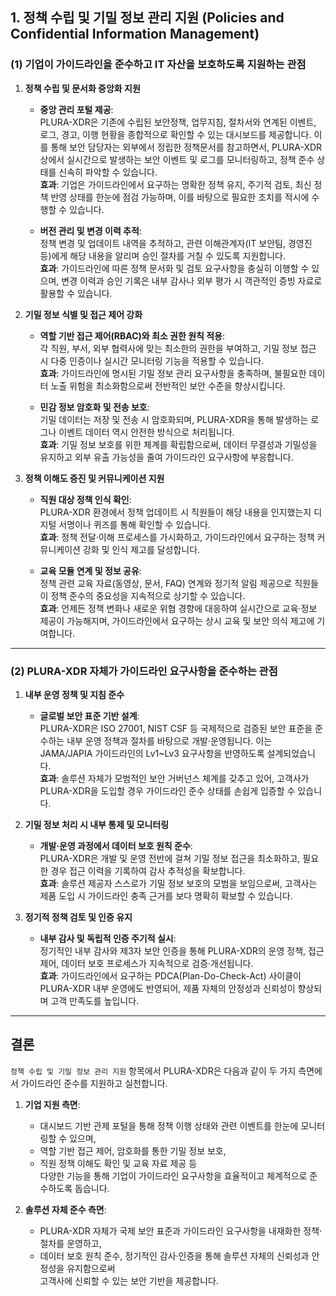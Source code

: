 ## 1. 정책 수립 및 기밀 정보 관리 지원 (Policies and Confidential Information Management)

### (1) 기업이 가이드라인을 준수하고 IT 자산을 보호하도록 지원하는 관점

1. **정책 수립 및 문서화 중앙화 지원**  
   - **중앙 관리 포털 제공**:  
     PLURA-XDR은 기존에 수립된 보안정책, 업무지침, 절차서와 연계된 이벤트, 로그, 경고, 이행 현황을 종합적으로 확인할 수 있는 대시보드를 제공합니다. 이를 통해 보안 담당자는 외부에서 정립한 정책문서를 참고하면서, PLURA-XDR 상에서 실시간으로 발생하는 보안 이벤트 및 로그를 모니터링하고, 정책 준수 상태를 신속히 파악할 수 있습니다.  
     **효과**: 기업은 가이드라인에서 요구하는 명확한 정책 유지, 주기적 검토, 최신 정책 반영 상태를 한눈에 점검 가능하며, 이를 바탕으로 필요한 조치를 적시에 수행할 수 있습니다.
   
   - **버전 관리 및 변경 이력 추적**:  
     정책 변경 및 업데이트 내역을 추적하고, 관련 이해관계자(IT 보안팀, 경영진 등)에게 해당 내용을 알리며 승인 절차를 거칠 수 있도록 지원합니다.  
     **효과**: 가이드라인에 따른 정책 문서화 및 검토 요구사항을 충실히 이행할 수 있으며, 변경 이력과 승인 기록은 내부 감사나 외부 평가 시 객관적인 증빙 자료로 활용할 수 있습니다.

2. **기밀 정보 식별 및 접근 제어 강화**  
   - **역할 기반 접근 제어(RBAC)와 최소 권한 원칙 적용**:  
     각 직원, 부서, 외부 협력사에 맞는 최소한의 권한을 부여하고, 기밀 정보 접근 시 다중 인증이나 실시간 모니터링 기능을 적용할 수 있습니다.  
     **효과**: 가이드라인에 명시된 기밀 정보 관리 요구사항을 충족하며, 불필요한 데이터 노출 위험을 최소화함으로써 전반적인 보안 수준을 향상시킵니다.
   
   - **민감 정보 암호화 및 전송 보호**:  
     기밀 데이터는 저장 및 전송 시 암호화되며, PLURA-XDR을 통해 발생하는 로그나 이벤트 데이터 역시 안전한 방식으로 처리됩니다.  
     **효과**: 기밀 정보 보호를 위한 체계를 확립함으로써, 데이터 무결성과 기밀성을 유지하고 외부 유출 가능성을 줄여 가이드라인 요구사항에 부응합니다.

3. **정책 이해도 증진 및 커뮤니케이션 지원**  
   - **직원 대상 정책 인식 확인**:  
     PLURA-XDR 환경에서 정책 업데이트 시 직원들이 해당 내용을 인지했는지 디지털 서명이나 퀴즈를 통해 확인할 수 있습니다.  
     **효과**: 정책 전달·이해 프로세스를 가시화하고, 가이드라인에서 요구하는 정책 커뮤니케이션 강화 및 인식 제고를 달성합니다.
   
   - **교육 모듈 연계 및 정보 공유**:  
     정책 관련 교육 자료(동영상, 문서, FAQ) 연계와 정기적 알림 제공으로 직원들이 정책 준수의 중요성을 지속적으로 상기할 수 있습니다.  
     **효과**: 언제든 정책 변화나 새로운 위협 경향에 대응하여 실시간으로 교육·정보 제공이 가능해지며, 가이드라인에서 요구하는 상시 교육 및 보안 의식 제고에 기여합니다.

---

### (2) PLURA-XDR 자체가 가이드라인 요구사항을 준수하는 관점

1. **내부 운영 정책 및 지침 준수**  
   - **글로벌 보안 표준 기반 설계**:  
     PLURA-XDR은 ISO 27001, NIST CSF 등 국제적으로 검증된 보안 표준을 준수하는 내부 운영 정책과 절차를 바탕으로 개발·운영됩니다. 이는 JAMA/JAPIA 가이드라인의 Lv1~Lv3 요구사항을 반영하도록 설계되었습니다.  
     **효과**: 솔루션 자체가 모범적인 보안 거버넌스 체계를 갖추고 있어, 고객사가 PLURA-XDR을 도입할 경우 가이드라인 준수 상태를 손쉽게 입증할 수 있습니다.

2. **기밀 정보 처리 시 내부 통제 및 모니터링**  
   - **개발·운영 과정에서 데이터 보호 원칙 준수**:  
     PLURA-XDR은 개발 및 운영 전반에 걸쳐 기밀 정보 접근을 최소화하고, 필요한 경우 접근 이력을 기록하여 감사 추적성을 확보합니다.  
     **효과**: 솔루션 제공자 스스로가 기밀 정보 보호의 모범을 보임으로써, 고객사는 제품 도입 시 가이드라인 충족 근거를 보다 명확히 확보할 수 있습니다.

3. **정기적 정책 검토 및 인증 유지**  
   - **내부 감사 및 독립적 인증 주기적 실시**:  
     정기적인 내부 감사와 제3자 보안 인증을 통해 PLURA-XDR의 운영 정책, 접근 제어, 데이터 보호 프로세스가 지속적으로 검증·개선됩니다.  
     **효과**: 가이드라인에서 요구하는 PDCA(Plan-Do-Check-Act) 사이클이 PLURA-XDR 내부 운영에도 반영되어, 제품 자체의 안정성과 신뢰성이 향상되며 고객 만족도를 높입니다.

---

## 결론

`정책 수립 및 기밀 정보 관리 지원` 항목에서 PLURA-XDR은 다음과 같이 두 가지 측면에서 가이드라인 준수를 지원하고 실천합니다.

1. **기업 지원 측면**:  
   - 대시보드 기반 관제 포털을 통해 정책 이행 상태와 관련 이벤트를 한눈에 모니터링할 수 있으며,  
   - 역할 기반 접근 제어, 암호화를 통한 기밀 정보 보호,  
   - 직원 정책 이해도 확인 및 교육 자료 제공 등  
   다양한 기능을 통해 기업이 가이드라인 요구사항을 효율적이고 체계적으로 준수하도록 돕습니다.

2. **솔루션 자체 준수 측면**:  
   - PLURA-XDR 자체가 국제 보안 표준과 가이드라인 요구사항을 내재화한 정책·절차를 운영하고,  
   - 데이터 보호 원칙 준수, 정기적인 감사·인증을 통해 솔루션 자체의 신뢰성과 안정성을 유지함으로써  
   고객사에 신뢰할 수 있는 보안 기반을 제공합니다.
